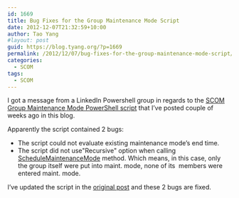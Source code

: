 ```yaml
---
id: 1669
title: Bug Fixes for the Group Maintenance Mode Script
date: 2012-12-07T21:32:59+10:00
author: Tao Yang
#layout: post
guid: https://blog.tyang.org/?p=1669
permalink: /2012/12/07/bug-fixes-for-the-group-maintenance-mode-script/
categories:
  - SCOM
tags:
  - SCOM
---
```

I got a message from a LinkedIn Powershell group in regards to the [SCOM Group Maintenance Mode PowerShell script](https://blog.tyang.org/2012/11/22/group-maintenance-mode-powershell-script-updated) that I’ve posted couple of weeks ago in this blog.

Apparently the script contained 2 bugs:
* The script could not evaluate existing maintenance mode’s end time.
* The script did not use"Recursive" option when calling [ScheduleMaintenanceMode](http://msdn.microsoft.com/en-us/library/bb424617.aspx) method. Which means, in this case, only the group itself were put into maint. mode, none of its  members were entered maint. mode.

I’ve updated the script in the [original post](https://blog.tyang.org/2012/11/22/group-maintenance-mode-powershell-script-updated/) and these 2 bugs are fixed.